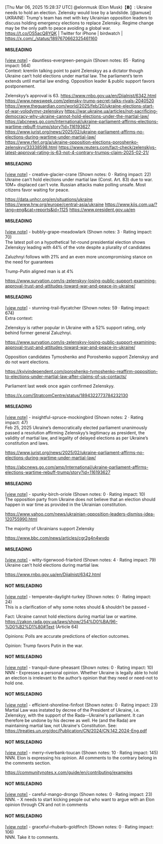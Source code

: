 [Thu Mar 06, 2025 15:28:37 UTC] @elonmusk (Elon Musk)【𝗕】: Ukraine needs to hold an election.  Zelensky would lose by a landslide. [@amuse] UKRAINE: Trump's team has met with key Ukrainian opposition leaders to discuss holding emergency elections to replace Zelensky. Regime change may be the only path to peace avoiding a global war. https://t.co/OS5acQ8YQK | Twitter for iPhone | birdwatch | https://x.com/_/status/1897670662325461160

#### MISLEADING

[[view note]](https://x.com/i/birdwatch/n/1897702192187904029) - dauntless-evergreen-penguin (Shown notes: 85 · Rating impact: 564)\
Context: kremlin talking point to paint Zelenskyy as a dictator though Ukraine can’t hold elections under martial law. The parliament’s term extends until martial law ending. Opposition leader & public support favors postponement.

Zelenskyy’s approval is 63.
https://www.rnbo.gov.ua/en/Diialnist/6342.html
https://www.newsweek.com/zelensky-trump-secret-talks-rivals-2040520
https://www.theguardian.com/world/2025/feb/20/ukraine-elections-start-of-war-volodymyr-zelenskyy
https://war.ukraine.ua/articles/not-sacrificing-democracy-why-ukraine-cannot-hold-elections-under-the-martial-law/
https://abcnews.go.com/International/ukraine-parliament-affirms-elections-wartime-rebuff-trump/story?id=116193627
https://www.jurist.org/news/2025/02/ukraine-parliament-affirms-no-elections-during-wartime-under-martial-law/
https://www.rferl.org/a/ukraine-opposition-elections-poroshenko-zelenskyy/33338598.html
https://www.reuters.com/fact-check/zelenskiys-latest-approval-rating-is-63-not-4-contrary-trumps-claim-2025-02-21/

#### MISLEADING

[[view note]](https://x.com/i/birdwatch/n/1897685144913563942) - creative-glacier-crane (Shown notes: 0 · Rating impact: 22)\
Ukraine can't hold elections under martial law (Const. Art. 83) due to war.
10M+ displaced can't vote.
Russian attacks make polling unsafe.
Most citizens favor waiting for peace. 

https://data.unhcr.org/en/situations/ukraine
https://www.hrw.org/europe/central-asia/ukraine
https://www.kiis.com.ua/?lang=eng&cat=reports&id=1125
https://www.president.gov.ua/en


#### MISLEADING

[[view note]](https://x.com/i/birdwatch/n/1897679673028473130) - bubbly-grape-meadowlark (Shown notes: 3 · Rating impact: 70)\
The latest poll on a hypothetical 1st-round presidential election shows Zelenskyy leading with 44% of the vote despite a plurality of candidates

Zaluzhnyi follows with 21% and an even more uncompromising stance on the need for guarantees

Trump-Putin aligned man is at 4%

https://www.survation.com/is-zelenskyy-losing-public-support-examining-approval-trust-and-attitudes-toward-war-and-peace-in-ukraine/



#### MISLEADING

[[view note]](https://x.com/i/birdwatch/n/1897679145280143560) - stunning-trail-flycatcher (Shown notes: 59 · Rating impact: 674)\
Extra context:

Zelenskyy is rather popular in Ukraine with a 52% support rating, only behind former general Zaluzhnyi.

https://www.survation.com/is-zelenskyy-losing-public-support-examining-approval-trust-and-attitudes-toward-war-and-peace-in-ukraine/

Opposition candidates Tymoshenko and Poroshenko support Zelenskyy and do not want elections.

https://kyivindependent.com/poroshenko-tymoshenko-reaffirm-opposition-to-elections-under-martial-law-after-claims-of-us-contacts/

Parliament last week once again confirmed Zelenskyy.

https://x.com/StratcomCentre/status/1894322773784232130

#### MISLEADING

[[view note]](https://x.com/i/birdwatch/n/1897678411172090044) - insightful-spruce-mockingbird (Shown notes: 2 · Rating impact: 47)\
Feb 25, 2025 Ukraine’s democratically elected parliament unanimously passed a resolution affirming Zelenskyy’s legitimacy as president, the validity of martial law, and legality of delayed elections as per Ukraine’s constitution and laws. 

https://www.jurist.org/news/2025/02/ukraine-parliament-affirms-no-elections-during-wartime-under-martial-law/

https://abcnews.go.com/amp/International/ukraine-parliament-affirms-elections-wartime-rebuff-trump/story?id=116193627

#### MISLEADING

[[view note]](https://x.com/i/birdwatch/n/1897677176255766917) - spunky-birch-oriole (Shown notes: 0 · Rating impact: 10)\
The opposition party from Ukraine does not believe that an election should happen in war time as provided in the Ukrainian constitution.

https://www.yahoo.com/news/ukrainian-opposition-leaders-dismiss-idea-120755990.html

The majority of Ukrainians support Zelensky 

https://www.bbc.com/news/articles/cgr2g4n4wvdo

#### MISLEADING

[[view note]](https://x.com/i/birdwatch/n/1897671808708452414) - witty-tigerwood-friarbird (Shown notes: 4 · Rating impact: 79)\
Ukraine can't hold elections during martial law.

https://www.rnbo.gov.ua/en/Diialnist/6342.html

#### NOT MISLEADING

[[view note]](https://x.com/i/birdwatch/n/1897688029164179787) - temperate-daylight-turkey (Shown notes: 0 · Rating impact: 24)\
This is a clarification of why some notes should & shouldn’t be passed -

Fact: Ukraine cannot hold elections during martial law or wartime. 
https://zakon.rada.gov.ua/laws/show/254%D0%BA/96-%D0%B2%D1%80#Text (Article 64)

Opinions: Polls are accurate predictions of election outcomes. 

Opinion: Trump favors Putin in the war. 

#### NOT MISLEADING

[[view note]](https://x.com/i/birdwatch/n/1897673394067308702) - tranquil-dune-pheasant (Shown notes: 0 · Rating impact: 10)\
NNN - Expresses a personal opinion. Whether Ukraine is legally able to hold an election is irrelevant to the author’s opinion that they need or need-not to hold one.

#### NOT MISLEADING

[[view note]](https://x.com/i/birdwatch/n/1897679239907852339) - efficient-shoreline-finfoot (Shown notes: 0 · Rating impact: 23)\
Martial Law was instated by decree of the President of Ukraine, i.e. Zelenskyy, with the support of the Rada--Ukraine's parliament.  It can therefore be undone by his decree as well.  He (and the Rada) are maintaining martial law, not Ukraine's Constitution.
See: https://treaties.un.org/doc/Publication/CN/2024/CN.142.2024-Eng.pdf

#### NOT MISLEADING

[[view note]](https://x.com/i/birdwatch/n/1897713568906174616) - merry-riverbank-toucan (Shown notes: 10 · Rating impact: 145)\
NNN. Elon is expressing his opinion. All comments to the contrary belong in the comments section.

https://communitynotes.x.com/guide/en/contributing/examples

#### NOT MISLEADING

[[view note]](https://x.com/i/birdwatch/n/1897718358227009987) - careful-mango-drongo (Shown notes: 0 · Rating impact: 23)\
NNN. - X needs to start kicking people out who want to argue with an Elon opinion through CN and not in comments 

#### NOT MISLEADING

[[view note]](https://x.com/i/birdwatch/n/1897779270333686082) - graceful-rhubarb-goldfinch (Shown notes: 0 · Rating impact: 106)\
NNN. Take it to comments. 
